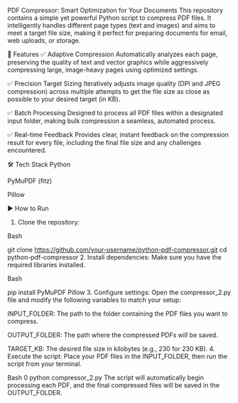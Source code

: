 PDF Compressor: Smart Optimization for Your Documents
This repository contains a simple yet powerful Python script to compress PDF files. It intelligently handles different page types (text and images) and aims to meet a target file size, making it perfect for preparing documents for email, web uploads, or storage.

🚀 Features
✅ Adaptive Compression
Automatically analyzes each page, preserving the quality of text and vector graphics while aggressively compressing large, image-heavy pages using optimized settings.

✅ Precision Target Sizing
Iteratively adjusts image quality (DPI and JPEG compression) across multiple attempts to get the file size as close as possible to your desired target (in KB).

✅ Batch Processing
Designed to process all PDF files within a designated input folder, making bulk compression a seamless, automated process.

✅ Real-time Feedback
Provides clear, instant feedback on the compression result for every file, including the final file size and any challenges encountered.

🛠️ Tech Stack
Python

PyMuPDF (fitz)

Pillow

▶️ How to Run
1. Clone the repository:

Bash

git clone https://github.com/your-username/python-pdf-compressor.git
cd python-pdf-compressor
2. Install dependencies:
Make sure you have the required libraries installed.

Bash

pip install PyMuPDF Pillow
3. Configure settings:
Open the compressor_2.py file and modify the following variables to match your setup:

INPUT_FOLDER: The path to the folder containing the PDF files you want to compress.

OUTPUT_FOLDER: The path where the compressed PDFs will be saved.

TARGET_KB: The desired file size in kilobytes (e.g., 230 for 230 KB).
4. Execute the script:
Place your PDF files in the INPUT_FOLDER, then run the script from your terminal.

Bash
0
python compressor_2.py
The script will automatically begin processing each PDF, and the final compressed files will be saved in the OUTPUT_FOLDER.
